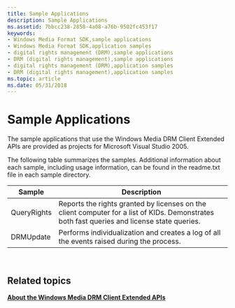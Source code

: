 ```yaml
---
title: Sample Applications
description: Sample Applications
ms.assetid: 7bbcc238-2858-4a08-a76b-9502fc453f17
keywords:
- Windows Media Format SDK,sample applications
- Windows Media Format SDK,application samples
- digital rights management (DRM),sample applications
- DRM (digital rights management),sample applications
- digital rights management (DRM),application samples
- DRM (digital rights management),application samples
ms.topic: article
ms.date: 05/31/2018
---
```


# Sample Applications

The sample applications that use the Windows Media DRM Client Extended APIs are provided as projects for Microsoft Visual Studio 2005.

The following table summarizes the samples. Additional information about each sample, including usage information, can be found in the readme.txt file in each sample directory.



| Sample      | Description                                                                                                                                 |
|-------------|---------------------------------------------------------------------------------------------------------------------------------------------|
| QueryRights | Reports the rights granted by licenses on the client computer for a list of KIDs. Demonstrates both fast queries and license state queries. |
| DRMUpdate   | Performs individualization and creates a log of all the events raised during the process.                                                   |



 

## Related topics

<dl> <dt>

[**About the Windows Media DRM Client Extended APIs**](about-the-windows-media-drm-client-extended-apis.md)
</dt> </dl>

 

 




